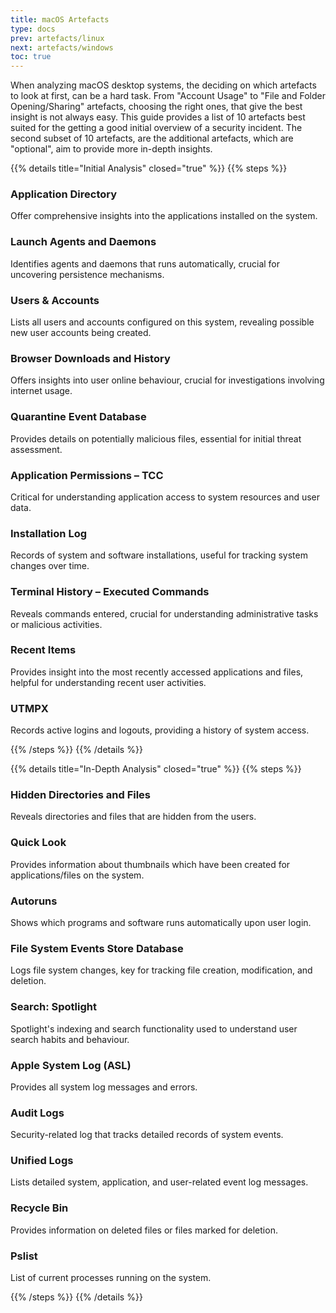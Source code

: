 ```yaml
---
title: macOS Artefacts
type: docs
prev: artefacts/linux
next: artefacts/windows
toc: true
---
```


When analyzing macOS desktop systems, the deciding on which artefacts to look at first, can be a hard task. From "Account Usage" to "File and Folder Opening/Sharing" artefacts, choosing the right ones, that give the best insight is not always easy. This guide provides a list of 10 artefacts best suited for the getting a good initial overview of a security incident. The second subset of 10 artefacts, are the additional artefacts, which are "optional", aim to provide more in-depth insights.

{{% details title="Initial Analysis" closed="true" %}}
{{% steps %}}

### Application Directory

Offer comprehensive insights into the applications installed on the system.

### Launch Agents and Daemons

Identifies agents and daemons that runs automatically, crucial for uncovering persistence mechanisms.

### Users & Accounts

Lists all users and accounts configured on this system, revealing possible new user accounts being created.

### Browser Downloads and History

Offers insights into user online behaviour, crucial for investigations involving internet usage.

### Quarantine Event Database

Provides details on potentially malicious files, essential for initial threat assessment.

### Application Permissions – TCC

Critical for understanding application access to system resources and user data.

### Installation Log

Records of system and software installations, useful for tracking system changes over time.

### Terminal History – Executed Commands

Reveals commands entered, crucial for understanding administrative tasks or malicious activities.

### Recent Items

Provides insight into the most recently accessed applications and files, helpful for understanding recent user activities.

### UTMPX

Records active logins and logouts, providing a history of system access.

{{% /steps %}}
{{% /details %}}


{{% details title="In-Depth Analysis" closed="true" %}}
{{% steps %}}

### Hidden Directories and Files

Reveals directories and files that are hidden from the users.

### Quick Look

Provides information about thumbnails which have been created for applications/files on the system.

### Autoruns

Shows which programs and software runs automatically upon user login.

### File System Events Store Database

Logs file system changes, key for tracking file creation, modification, and deletion.

### Search: Spotlight

Spotlight's indexing and search functionality used to understand user search habits and behaviour.

### Apple System Log (ASL)

Provides all system log messages and errors.

### Audit Logs

Security-related log that tracks detailed records of system events.

### Unified Logs

Lists detailed system, application, and user-related event log messages.

### Recycle Bin

Provides information on deleted files or files marked for deletion.

### Pslist

List of current processes running on the system.

{{% /steps %}}
{{% /details %}}